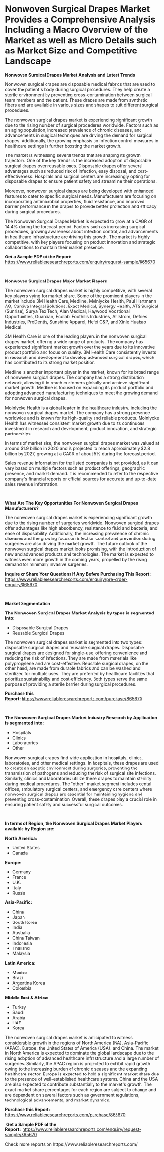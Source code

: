 <p><h1>Nonwoven Surgical Drapes Market Provides a Comprehensive Analysis Including a Macro Overview of the Market as well as Micro Details such as Market Size and Competitive Landscape</h1></p><p><strong>Nonwoven Surgical Drapes Market Analysis and Latest Trends</strong></p>
<p><p>Nonwoven surgical drapes are disposable medical fabrics that are used to cover the patient's body during surgical procedures. They help create a sterile environment by preventing cross-contamination between surgical team members and the patient. These drapes are made from synthetic fibers and are available in various sizes and shapes to suit different surgical procedures.</p><p>The nonwoven surgical drapes market is experiencing significant growth due to the rising number of surgical procedures worldwide. Factors such as an aging population, increased prevalence of chronic diseases, and advancements in surgical techniques are driving the demand for surgical drapes. Additionally, the growing emphasis on infection control measures in healthcare settings is further boosting the market growth.</p><p>The market is witnessing several trends that are shaping its growth trajectory. One of the key trends is the increased adoption of disposable surgical drapes over reusable ones. Disposable drapes offer several advantages such as reduced risk of infection, easy disposal, and cost-effectiveness. Hospitals and surgical centers are increasingly opting for disposable drapes to ensure patient safety and streamline their operations.</p><p>Moreover, nonwoven surgical drapes are being developed with enhanced features to cater to specific surgical needs. Manufacturers are focusing on incorporating antimicrobial properties, fluid resistance, and improved barrier performance in the drapes to provide better protection and efficacy during surgical procedures.</p><p>The Nonwoven Surgical Drapes Market is expected to grow at a CAGR of 14.4% during the forecast period. Factors such as increasing surgical procedures, growing awareness about infection control, and advancements in healthcare infrastructure are driving this growth. The market is highly competitive, with key players focusing on product innovation and strategic collaborations to maintain their market presence.</p></p>
<p><strong>Get a Sample PDF of the Report:&nbsp;</strong> <a href="https://www.reliableresearchreports.com/enquiry/request-sample/865670">https://www.reliableresearchreports.com/enquiry/request-sample/865670</a></p>
<p>&nbsp;</p>
<p><strong>Nonwoven Surgical Drapes Major Market Players</strong></p>
<p><p>The nonwoven surgical drapes market is highly competitive, with several key players vying for market share. Some of the prominent players in the market include 3M Health Care, Medline, Molnlycke Health, Paul Hartmann AG, Cardiva Integral Solutions, Exact Medical, Synergy Health, ATS Surgical (Sunrise), Surya Tex Tech, Alan Medical, Haywood Vocational Opportunities, Guardian, Ecolab, Foothills Industries, Ahlstrom, Defries Industries, ProDentis, Sunshine Apparel, Hefei C&P, and Xinle Huabao Medical.</p><p>3M Health Care is one of the leading players in the nonwoven surgical drapes market, offering a wide range of products. The company has experienced significant market growth over the years due to its innovative product portfolio and focus on quality. 3M Health Care consistently invests in research and development to develop advanced surgical drapes, which has contributed to its strong market position.</p><p>Medline is another important player in the market, known for its broad range of nonwoven surgical drapes. The company has a strong distribution network, allowing it to reach customers globally and achieve significant market growth. Medline is focused on expanding its product portfolio and adopting advanced manufacturing techniques to meet the growing demand for nonwoven surgical drapes.</p><p>Molnlycke Health is a global leader in the healthcare industry, including the nonwoven surgical drapes market. The company has a strong presence worldwide and is known for its high-quality and reliable products. Molnlycke Health has witnessed consistent market growth due to its continuous investment in research and development, product innovation, and strategic partnerships.</p><p>In terms of market size, the nonwoven surgical drapes market was valued at around $1.9 billion in 2020 and is projected to reach approximately $2.8 billion by 2027, growing at a CAGR of about 5% during the forecast period.</p><p>Sales revenue information for the listed companies is not provided, as it can vary based on multiple factors such as product offerings, geographic presence, and market demand. It is recommended to refer to the respective company's financial reports or official sources for accurate and up-to-date sales revenue information.</p></p>
<p>&nbsp;</p>
<p><strong>What Are The Key Opportunities For Nonwoven Surgical Drapes Manufacturers?</strong></p>
<p><p>The nonwoven surgical drapes market is experiencing significant growth due to the rising number of surgeries worldwide. Nonwoven surgical drapes offer advantages like high absorbency, resistance to fluid and bacteria, and ease of disposability. Additionally, the increasing prevalence of chronic diseases and the growing focus on infection control and prevention during surgeries are also driving the market growth. The future outlook of the nonwoven surgical drapes market looks promising, with the introduction of new and advanced products and technologies. The market is expected to witness even more growth in the coming years, propelled by the rising demand for minimally invasive surgeries.</p></p>
<p><strong>Inquire or Share Your Questions If Any Before Purchasing This Report:</strong> <a href="https://www.reliableresearchreports.com/enquiry/pre-order-enquiry/865670">https://www.reliableresearchreports.com/enquiry/pre-order-enquiry/865670</a></p>
<p>&nbsp;</p>
<p><strong>Market Segmentation</strong></p>
<p><strong>The Nonwoven Surgical Drapes Market Analysis by types is segmented into:</strong></p>
<p><ul><li>Disposable Surgical Drapes</li><li>Reusable Surgical Drapes</li></ul></p>
<p><p>The nonwoven surgical drapes market is segmented into two types: disposable surgical drapes and reusable surgical drapes. Disposable surgical drapes are designed for single-use, offering convenience and reducing the risk of infections. They are made from materials like polypropylene and are cost-effective. Reusable surgical drapes, on the other hand, are made from durable fabrics and can be washed and sterilized for multiple uses. They are preferred by healthcare facilities that prioritize sustainability and cost-efficiency. Both types serve the same purpose of providing a sterile barrier during surgical procedures.</p></p>
<p><strong>Purchase this Report:&nbsp;</strong><a href="https://www.reliableresearchreports.com/purchase/865670">https://www.reliableresearchreports.com/purchase/865670</a></p>
<p>&nbsp;</p>
<p><strong>The Nonwoven Surgical Drapes Market Industry Research by Application is segmented into:</strong></p>
<p><ul><li>Hospitals</li><li>Clinics</li><li>Laboratories</li><li>Other</li></ul></p>
<p><p>Nonwoven surgical drapes find wide application in hospitals, clinics, laboratories, and other medical settings. In hospitals, these drapes are used to create an aseptic environment during surgeries, preventing the transmission of pathogens and reducing the risk of surgical site infections. Similarly, clinics and laboratories utilize these drapes to maintain sterility during medical procedures. The "other" market segment includes dental offices, ambulatory surgical centers, and emergency care centers where nonwoven surgical drapes are essential for maintaining hygiene and preventing cross-contamination. Overall, these drapes play a crucial role in ensuring patient safety and successful surgical outcomes.</p></p>
<p>&nbsp;</p>
<p><strong>In terms of Region, the Nonwoven Surgical Drapes Market Players available by Region are:</strong></p>
<p>
    <p> <strong> North America: </strong>
        <ul>
            <li>United States</li>
            <li>Canada</li>
        </ul>
        </p> 
    <p> <strong> Europe: </strong>
        <ul>
            <li>Germany</li>
            <li>France</li>
            <li>U.K.</li>
            <li>Italy</li>
            <li>Russia</li>
        </ul>
        </p> 
    <p> <strong> Asia-Pacific: </strong>
        <ul>
            <li>China</li>
            <li>Japan</li>
            <li>South Korea</li>
            <li>India</li>
            <li>Australia</li>
            <li>China Taiwan</li>
            <li>Indonesia</li>
            <li>Thailand</li>
            <li>Malaysia</li>
        </ul>
        </p> 
    <p> <strong> Latin America: </strong>
        <ul>
            <li>Mexico</li>
            <li>Brazil</li>
            <li>Argentina Korea</li>
            <li>Colombia</li>
        </ul>
        </p> 
    <p> <strong> Middle East & Africa: </strong>
        <ul>
            <li>Turkey</li>
            <li>Saudi</li>
            <li>Arabia</li>
            <li>UAE</li>
            <li>Korea</li>
        </ul>
    </p>
    </p>
<p><p>The nonwoven surgical drapes market is anticipated to witness considerable growth in the regions of North America (NA), Asia-Pacific (APAC), Europe, the United States of America (USA), and China. The market in North America is expected to dominate the global landscape due to the rising adoption of advanced healthcare infrastructure and a large number of surgeries. Similarly, the APAC region is projected to exhibit rapid growth owing to the increasing burden of chronic diseases and the expanding healthcare sector. Europe is expected to hold a significant market share due to the presence of well-established healthcare systems. China and the USA are also expected to contribute substantially to the market's growth. The exact market share percentages for each region are subject to change and are dependent on several factors such as government regulations, technological advancements, and market dynamics.</p></p>
<p><strong>Purchase this Report: </strong><a href="https://www.reliableresearchreports.com/purchase/865670">https://www.reliableresearchreports.com/purchase/865670</a></p>
<p>&nbsp;<strong>Get a Sample PDF of the Report:&nbsp;&nbsp;</strong><a href="https://www.reliableresearchreports.com/enquiry/request-sample/865670">https://www.reliableresearchreports.com/enquiry/request-sample/865670</a></p>
<p><strong></strong></p>
<p>Check more reports on https://www.reliableresearchreports.com/</p>